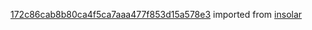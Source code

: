 [172c86cab8b80ca4f5ca7aaa477f853d15a578e3](https://github.com/insolar/insolar/commit/172c86cab8b80ca4f5ca7aaa477f853d15a578e3) imported from [insolar](https://github.com/insolar/insolar)

